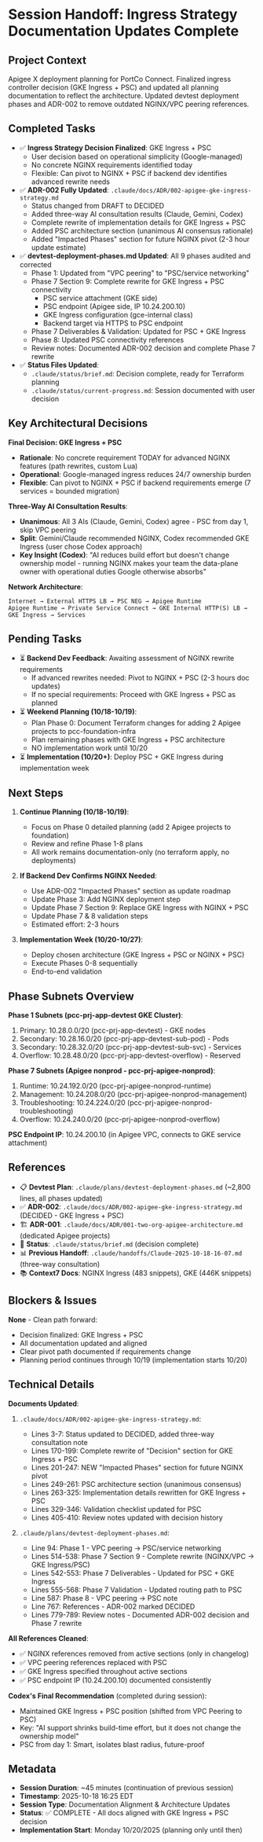 # Session Handoff: Ingress Strategy Documentation Updates Complete

## Project Context

Apigee X deployment planning for PortCo Connect. Finalized ingress controller decision (GKE Ingress + PSC) and updated all planning documentation to reflect the architecture. Updated devtest deployment phases and ADR-002 to remove outdated NGINX/VPC peering references.

## Completed Tasks

- ✅ **Ingress Strategy Decision Finalized**: GKE Ingress + PSC
  - User decision based on operational simplicity (Google-managed)
  - No concrete NGINX requirements identified today
  - Flexible: Can pivot to NGINX + PSC if backend dev identifies advanced rewrite needs
- ✅ **ADR-002 Fully Updated**: `.claude/docs/ADR/002-apigee-gke-ingress-strategy.md`
  - Status changed from DRAFT to DECIDED
  - Added three-way AI consultation results (Claude, Gemini, Codex)
  - Complete rewrite of implementation details for GKE Ingress + PSC
  - Added PSC architecture section (unanimous AI consensus rationale)
  - Added "Impacted Phases" section for future NGINX pivot (2-3 hour update estimate)
- ✅ **devtest-deployment-phases.md Updated**: All 9 phases audited and corrected
  - Phase 1: Updated from "VPC peering" to "PSC/service networking"
  - Phase 7 Section 9: Complete rewrite for GKE Ingress + PSC connectivity
    - PSC service attachment (GKE side)
    - PSC endpoint (Apigee side, IP 10.24.200.10)
    - GKE Ingress configuration (gce-internal class)
    - Backend target via HTTPS to PSC endpoint
  - Phase 7 Deliverables & Validation: Updated for PSC + GKE Ingress
  - Phase 8: Updated PSC connectivity references
  - Review notes: Documented ADR-002 decision and complete Phase 7 rewrite
- ✅ **Status Files Updated**:
  - `.claude/status/brief.md`: Decision complete, ready for Terraform planning
  - `.claude/status/current-progress.md`: Session documented with user decision

## Key Architectural Decisions

**Final Decision: GKE Ingress + PSC**
- **Rationale**: No concrete requirement TODAY for advanced NGINX features (path rewrites, custom Lua)
- **Operational**: Google-managed ingress reduces 24/7 ownership burden
- **Flexible**: Can pivot to NGINX + PSC if backend requirements emerge (7 services = bounded migration)

**Three-Way AI Consultation Results**:
- **Unanimous**: All 3 AIs (Claude, Gemini, Codex) agree - PSC from day 1, skip VPC peering
- **Split**: Gemini/Claude recommended NGINX, Codex recommended GKE Ingress (user chose Codex approach)
- **Key Insight (Codex)**: "AI reduces build effort but doesn't change ownership model - running NGINX makes your team the data-plane owner with operational duties Google otherwise absorbs"

**Network Architecture**:
```
Internet → External HTTPS LB → PSC NEG → Apigee Runtime
Apigee Runtime → Private Service Connect → GKE Internal HTTP(S) LB → GKE Ingress → Services
```

## Pending Tasks

- ⏳ **Backend Dev Feedback**: Awaiting assessment of NGINX rewrite requirements
  - If advanced rewrites needed: Pivot to NGINX + PSC (2-3 hours doc updates)
  - If no special requirements: Proceed with GKE Ingress + PSC as planned
- ⏳ **Weekend Planning (10/18-10/19)**:
  - Plan Phase 0: Document Terraform changes for adding 2 Apigee projects to pcc-foundation-infra
  - Plan remaining phases with GKE Ingress + PSC architecture
  - NO implementation work until 10/20
- ⏳ **Implementation (10/20+)**: Deploy PSC + GKE Ingress during implementation week

## Next Steps

1. **Continue Planning (10/18-10/19)**:
   - Focus on Phase 0 detailed planning (add 2 Apigee projects to foundation)
   - Review and refine Phase 1-8 plans
   - All work remains documentation-only (no terraform apply, no deployments)

2. **If Backend Dev Confirms NGINX Needed**:
   - Use ADR-002 "Impacted Phases" section as update roadmap
   - Update Phase 3: Add NGINX deployment step
   - Update Phase 7 Section 9: Replace GKE Ingress with NGINX + PSC
   - Update Phase 7 & 8 validation steps
   - Estimated effort: 2-3 hours

3. **Implementation Week (10/20-10/27)**:
   - Deploy chosen architecture (GKE Ingress + PSC or NGINX + PSC)
   - Execute Phases 0-8 sequentially
   - End-to-end validation

## Phase Subnets Overview

**Phase 1 Subnets (pcc-prj-app-devtest GKE Cluster)**:
1. Primary: 10.28.0.0/20 (pcc-prj-app-devtest) - GKE nodes
2. Secondary: 10.28.16.0/20 (pcc-prj-app-devtest-sub-pod) - Pods
3. Secondary: 10.28.32.0/20 (pcc-prj-app-devtest-sub-svc) - Services
4. Overflow: 10.28.48.0/20 (pcc-prj-app-devtest-overflow) - Reserved

**Phase 7 Subnets (Apigee nonprod - pcc-prj-apigee-nonprod)**:
1. Runtime: 10.24.192.0/20 (pcc-prj-apigee-nonprod-runtime)
2. Management: 10.24.208.0/20 (pcc-prj-apigee-nonprod-management)
3. Troubleshooting: 10.24.224.0/20 (pcc-prj-apigee-nonprod-troubleshooting)
4. Overflow: 10.24.240.0/20 (pcc-prj-apigee-nonprod-overflow)

**PSC Endpoint IP**: 10.24.200.10 (in Apigee VPC, connects to GKE service attachment)

## References

- 📋 **Devtest Plan**: `.claude/plans/devtest-deployment-phases.md` (~2,800 lines, all phases updated)
- ✅ **ADR-002**: `.claude/docs/ADR/002-apigee-gke-ingress-strategy.md` (DECIDED - GKE Ingress + PSC)
- 🏗️ **ADR-001**: `.claude/docs/ADR/001-two-org-apigee-architecture.md` (dedicated Apigee projects)
- 📝 **Status**: `.claude/status/brief.md` (decision complete)
- 📊 **Previous Handoff**: `.claude/handoffs/Claude-2025-10-18-16-07.md` (three-way consultation)
- 📚 **Context7 Docs**: NGINX Ingress (483 snippets), GKE (446K snippets)

## Blockers & Issues

**None** - Clean path forward:
- Decision finalized: GKE Ingress + PSC
- All documentation updated and aligned
- Clear pivot path documented if requirements change
- Planning period continues through 10/19 (implementation starts 10/20)

## Technical Details

**Documents Updated**:
1. `.claude/docs/ADR/002-apigee-gke-ingress-strategy.md`:
   - Lines 3-7: Status updated to DECIDED, added three-way consultation note
   - Lines 170-199: Complete rewrite of "Decision" section for GKE Ingress + PSC
   - Lines 201-247: NEW "Impacted Phases" section for future NGINX pivot
   - Lines 249-261: PSC architecture section (unanimous consensus)
   - Lines 263-325: Implementation details rewritten for GKE Ingress + PSC
   - Lines 329-346: Validation checklist updated for PSC
   - Lines 405-410: Review notes updated with decision history

2. `.claude/plans/devtest-deployment-phases.md`:
   - Line 94: Phase 1 - VPC peering → PSC/service networking
   - Lines 514-538: Phase 7 Section 9 - Complete rewrite (NGINX/VPC → GKE Ingress/PSC)
   - Lines 542-553: Phase 7 Deliverables - Updated for PSC + GKE Ingress
   - Lines 555-568: Phase 7 Validation - Updated routing path to PSC
   - Line 587: Phase 8 - VPC peering → PSC note
   - Line 767: References - ADR-002 marked DECIDED
   - Lines 779-789: Review notes - Documented ADR-002 decision and Phase 7 rewrite

**All References Cleaned**:
- ✅ NGINX references removed from active sections (only in changelog)
- ✅ VPC peering references replaced with PSC
- ✅ GKE Ingress specified throughout active sections
- ✅ PSC endpoint IP (10.24.200.10) documented consistently

**Codex's Final Recommendation** (completed during session):
- Maintained GKE Ingress + PSC position (shifted from VPC Peering to PSC)
- Key: "AI support shrinks build-time effort, but it does not change the ownership model"
- PSC from day 1: Smart, isolates blast radius, future-proof

## Metadata

- **Session Duration**: ~45 minutes (continuation of previous session)
- **Timestamp**: 2025-10-18 16:25 EDT
- **Session Type**: Documentation Alignment & Architecture Updates
- **Status**: ✅ COMPLETE - All docs aligned with GKE Ingress + PSC decision
- **Implementation Start**: Monday 10/20/2025 (planning only until then)
